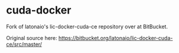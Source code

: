 # cuda-docker
Fork of latonaio's lic-docker-cuda-ce repository over at BitBucket.

Original source here: https://bitbucket.org/latonaio/lic-docker-cuda-ce/src/master/
